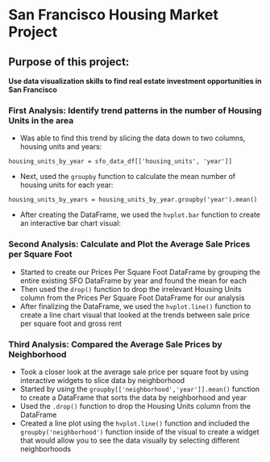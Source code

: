 # San Francisco Housing Market Project

## Purpose of this project:

**Use data visualization skills to find real estate investment opportunities in San Francisco**

### First Analysis: Identify trend patterns in the number of Housing Units in the area

* Was able to find this trend by slicing the data down to two columns, housing units and years: 

`housing_units_by_year = sfo_data_df[['housing_units', 'year']]`

* Next, used the `groupby` function to calculate the mean number of housing units for each year:

`housing_units_by_years = housing_units_by_year.groupby('year').mean()`

* After creating the DataFrame, we used the `hvplot.bar` function to create an interactive bar chart visual:

### Second Analysis: Calculate and Plot the Average Sale Prices per Square Foot

* Started to create our Prices Per Square Foot DataFrame by grouping the entire existing SFO DataFrame by year and found the mean for each
* Then used the `drop()` function to drop the irrelevant Housing Units column from the Prices Per Square Foot DataFrame for our analysis
* After finalizing the DataFrame, we used the `hvplot.line()` function to create a line chart visual that looked at the trends between sale price per square foot and gross rent

### Third Analysis: Compared the Average Sale Prices by Neighborhood
* Took a closer look at the average sale price per square foot by using interactive widgets to slice data by neighborhood
* Started by using the `groupby[['neighborhood','year']].mean()` function to create a DataFrame that sorts the data by neighborhood and year
* Used the `.drop()` function to drop the Housing Units column from the DataFrame
* Created a line plot using the `hvplot.line()` function and included the `groupby('neighborhood')` function inside of the visual to create a widget that would allow you to see the data visually by selecting different neighborhoods
